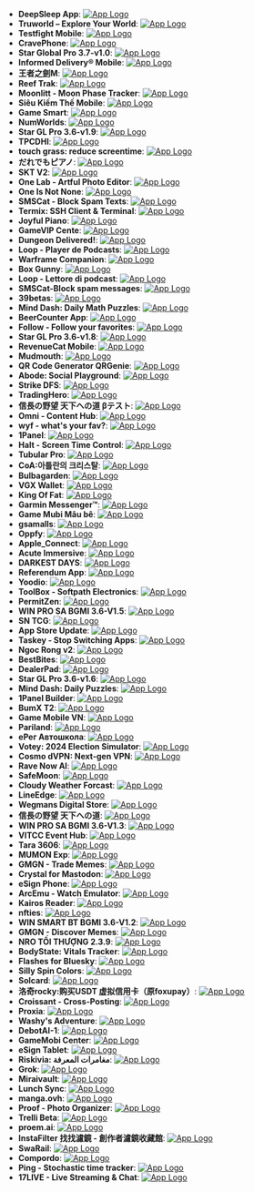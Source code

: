 - **DeepSleep App**: [![App Logo](https://is1-ssl.mzstatic.com/image/thumb/Purple221/v4/63/e3/ce/63e3cece-1a04-5a62-97b5-8dd788b09043/AppIcon-1x_U007emarketing-0-11-0-0-85-220-0.png/200x200bb-80.png)](https://testflight.apple.com/join/4dmlUj2P)
- **Truworld – Explore Your World**: [![App Logo](https://is1-ssl.mzstatic.com/image/thumb/Purple211/v4/a9/3e/a0/a93ea0d8-bc11-cd05-adef-00d3d0c744a3/AppIcon-0-0-1x_U007ephone-0-85-220.png/200x200bb-80.png)](https://testflight.apple.com/join/JPG6dFN7)
- **Testfight Mobile**: [![App Logo](https://is1-ssl.mzstatic.com/image/thumb/Purple221/v4/cb/08/72/cb0872c8-bcce-4157-a4a3-b02d481da179/AppIcon-1x_U007epad-0-1-85-220-0.png/200x200bb-80.png)](https://testflight.apple.com/join/kEB1kENP)
- **CravePhone**: [![App Logo](https://is1-ssl.mzstatic.com/image/thumb/Purple211/v4/65/51/0e/65510e41-1b79-6ab6-d30d-8c5d654f7dfe/AppIcon-0-0-1x_U007emarketing-0-11-0-85-220.png/200x200bb-80.png)](https://testflight.apple.com/join/Yb1uKZYx)
- **Star Global Pro 3.7-v1.0**: [![App Logo](https://is1-ssl.mzstatic.com/image/thumb/Purple211/v4/3d/64/e7/3d64e7a8-a737-3cfb-ce71-0e4bfe0efa40/AppIcon-0-0-1x_U007emarketing-0-7-0-85-220.png/200x200bb-80.png)](https://testflight.apple.com/join/aRBSCxMt)
- **Informed Delivery® Mobile**: [![App Logo](https://is1-ssl.mzstatic.com/image/thumb/Purple211/v4/20/25/32/2025320f-ee32-c7db-306d-bd47111470d7/AppIcon-0-0-1x_U007ephone-0-1-0-85-220.png/200x200bb-80.png)](https://testflight.apple.com/join/8wJxMr46)
- **王者之劍M**: [![App Logo](https://is1-ssl.mzstatic.com/image/thumb/Purple221/v4/05/bb/60/05bb6079-ae78-5eeb-5914-b9a4bb88db3f/AppIcon-0-0-1x_U007emarketing-0-8-0-85-220.png/200x200bb-80.png)](https://testflight.apple.com/join/hmzY1jFY)
- **Reef Trak**: [![App Logo](https://is1-ssl.mzstatic.com/image/thumb/Purple221/v4/14/bf/c5/14bfc556-7e0f-a405-c175-6f91da6fc361/AppIcon-0-0-1x_U007emarketing-0-8-0-85-220.png/200x200bb-80.png)](https://testflight.apple.com/join/jdaT8Keh)
- **Moonlitt - Moon Phase Tracker**: [![App Logo](https://is1-ssl.mzstatic.com/image/thumb/Purple211/v4/c8/50/c5/c850c58f-2a65-7e30-cd07-a9295d4976fe/AppIcon-0-1x_U007epad-0-0-0-1-0-85-220-0.jpeg/200x200bb-80.png)](https://testflight.apple.com/join/sb7G7u2h)
- **Siêu Kiếm Thế Mobile**: [![App Logo](https://is1-ssl.mzstatic.com/image/thumb/Purple221/v4/ef/ad/d6/efadd6ab-5e4c-b6ed-d0a2-797be26dcd25/AppIcon-0-0-1x_U007emarketing-0-8-0-85-220.png/200x200bb-80.png)](https://testflight.apple.com/join/zmN5HPRu)
- **Game Smart**: [![App Logo](https://is1-ssl.mzstatic.com/image/thumb/Purple211/v4/5a/b8/10/5ab810d7-488c-f6cf-5178-1eef1c8fd173/AppIcon-0-0-1x_U007emarketing-0-0-0-7-0-0-sRGB-0-0-0-GLES2_U002c0-512MB-85-220-0-0.png/200x200bb-80.png)](https://testflight.apple.com/join/xJpP6qbH)
- **NumWorlds**: [![App Logo](https://is1-ssl.mzstatic.com/image/thumb/Purple221/v4/12/c1/bf/12c1bfe5-d983-2c82-d814-67f675f99605/AppIcon-0-0-1x_U007emarketing-0-8-0-85-220.png/200x200bb-80.png)](https://testflight.apple.com/join/f5g9UB3Y)
- **Star GL Pro 3.6-v1.9**: [![App Logo](https://is1-ssl.mzstatic.com/image/thumb/Purple221/v4/9c/19/01/9c1901eb-1c5c-5325-262f-275c5b7901db/AppIcon-0-0-1x_U007emarketing-0-7-0-85-220.png/200x200bb-80.png)](https://testflight.apple.com/join/aRBSCxMt)
- **TPCDHI**: [![App Logo](https://is1-ssl.mzstatic.com/image/thumb/Purple211/v4/e9/ff/4b/e9ff4bc8-61b7-30ce-99fe-1a7062797004/AppIcon-1x_U007emarketing-0-7-0-85-220-0.png/200x200bb-80.png)](https://testflight.apple.com/join/UXdXMjxs)
- **touch grass: reduce screentime**: [![App Logo](https://is1-ssl.mzstatic.com/image/thumb/Purple211/v4/74/f1/87/74f187b6-310e-e1a1-54e9-f5db05cfa290/AppIcon-0-0-1x_U007epad-0-85-220.png/200x200bb-80.png)](https://testflight.apple.com/join/Fmmt7vcc)
- **だれでもピアノ**: [![App Logo](https://is1-ssl.mzstatic.com/image/thumb/Purple211/v4/cb/6d/05/cb6d0578-bcec-937c-8fb0-f9b55dd514c4/AppIcon-0-0-1x_U007emarketing-0-8-0-85-220.png/200x200bb-80.png)](https://testflight.apple.com/join/g1YcYRy3)
- **SKT V2**: [![App Logo](https://is1-ssl.mzstatic.com/image/thumb/Purple221/v4/f7/f1/17/f7f117eb-eb5c-2ca5-c311-c99d10d68bbe/AppIcon-0-0-1x_U007emarketing-0-8-0-85-220.png/200x200bb-80.png)](https://testflight.apple.com/join/JrWD4hEB)
- **One Lab - Artful Photo Editor**: [![App Logo](https://is1-ssl.mzstatic.com/image/thumb/Purple211/v4/e3/6b/7f/e36b7fa4-341e-4621-5bfb-33e86fb4c904/AppIcon-0-0-1x_U007epad-0-1-85-220.png/200x200bb-80.png)](https://testflight.apple.com/join/KPrrCEZW)
- **One Is Not None**: [![App Logo](https://is1-ssl.mzstatic.com/image/thumb/Purple211/v4/c7/09/63/c7096343-2887-f26d-136c-f689a2b3e43c/Night_Original_Icon-0-0-1x_U007epad-0-1-P3-85-220.png/200x200bb-80.png)](https://testflight.apple.com/join/bRxMengR)
- **SMSCat - Block Spam Texts**: [![App Logo](https://is1-ssl.mzstatic.com/image/thumb/Purple211/v4/b2/08/a7/b208a760-60f3-2531-0b1d-92abb589653f/AppIcon-0-1x_U007epad-0-1-0-85-220-0.png/200x200bb-80.png)](https://testflight.apple.com/join/Ykdz0B4C)
- **Termix: SSH Client & Terminal**: [![App Logo](https://is1-ssl.mzstatic.com/image/thumb/Purple221/v4/c9/1c/d6/c91cd68f-dce9-c1e9-50b6-ace27b94b918/AppIcon-0-0-1x_U007epad-0-1-0-85-220.png/200x200bb-80.png)](https://testflight.apple.com/join/ZK4au7R5)
- **Joyful Piano**: [![App Logo](https://is1-ssl.mzstatic.com/image/thumb/Purple211/v4/cb/6d/05/cb6d0578-bcec-937c-8fb0-f9b55dd514c4/AppIcon-0-0-1x_U007emarketing-0-8-0-85-220.png/200x200bb-80.png)](https://testflight.apple.com/join/g1YcYRy3)
- **GameVIP Cente**: [![App Logo](https://is1-ssl.mzstatic.com/image/thumb/Purple211/v4/7f/35/dd/7f35ddd1-44f1-cd04-3c28-d01204b1dada/AppIcon-0-0-1x_U007emarketing-0-8-0-85-220.png/200x200bb-80.png)](https://testflight.apple.com/join/1KxXcQE2)
- **Dungeon Delivered!**: [![App Logo](https://is1-ssl.mzstatic.com/image/thumb/Purple211/v4/6d/b3/27/6db3270d-f040-2953-54f8-a390c19d925e/AppIcon-0-0-1x_U007emarketing-0-8-0-0-85-220.png/200x200bb-80.png)](https://testflight.apple.com/join/GbDmVR2V)
- **Loop - Player de Podcasts**: [![App Logo](https://is1-ssl.mzstatic.com/image/thumb/Purple221/v4/64/0c/b2/640cb2fc-99dc-4ea0-4311-c950c6e64aa8/AppIcon-0-0-1x_U007ephone-0-1-85-220.png/200x200bb-80.png)](https://testflight.apple.com/join/tbhJ92jj)
- **Warframe Companion**: [![App Logo](https://is1-ssl.mzstatic.com/image/thumb/Purple211/v4/70/d9/28/70d92881-b0f4-dc3f-aa35-0b0c7eda82f0/AppIcon-1x_U007emarketing-0-6-0-85-220-0.png/200x200bb-80.png)](https://testflight.apple.com/join/KPfve5cm)
- **Box Gunny**: [![App Logo](https://is1-ssl.mzstatic.com/image/thumb/Purple221/v4/d7/ad/37/d7ad37e4-3432-9b70-bd97-fd4ef0991633/AppIcon-0-0-1x_U007emarketing-0-0-0-7-0-0-sRGB-0-0-0-GLES2_U002c0-512MB-85-220-0-0.png/200x200bb-80.png)](https://testflight.apple.com/join/MwNMNWX7)
- **Loop - Lettore di podcast**: [![App Logo](https://is1-ssl.mzstatic.com/image/thumb/Purple221/v4/64/0c/b2/640cb2fc-99dc-4ea0-4311-c950c6e64aa8/AppIcon-0-0-1x_U007ephone-0-1-85-220.png/200x200bb-80.png)](https://testflight.apple.com/join/tbhJ92jj)
- **SMSCat-Block spam messages**: [![App Logo](https://is1-ssl.mzstatic.com/image/thumb/Purple211/v4/70/5a/94/705a94bb-6a76-9b74-678d-1a14368f99b3/AppIcon-0-1x_U007epad-0-1-0-85-220-0.png/200x200bb-80.png)](https://testflight.apple.com/join/Ykdz0B4C)
- **39betas**: [![App Logo](https://is1-ssl.mzstatic.com/image/thumb/Purple221/v4/f7/aa/d2/f7aad270-f255-2eb5-eb7c-ed2058fb02a1/AppIcon-1x_U007emarketing-0-10-0-85-220-0.png/200x200bb-80.png)](https://testflight.apple.com/join/UzJf5zGg)
- **Mind Dash: Daily Math Puzzles**: [![App Logo](https://is1-ssl.mzstatic.com/image/thumb/Purple221/v4/f3/0f/16/f30f1636-0413-9c6c-dc43-07749ccebddb/AppIcon-0-0-1x_U007epad-0-1-85-220.png/200x200bb-80.png)](https://testflight.apple.com/join/rRGZyEnM)
- **BeerCounter App**: [![App Logo](https://is1-ssl.mzstatic.com/image/thumb/Purple221/v4/5f/54/7d/5f547d32-99eb-3f62-badd-4b7fb0ad5c99/AppIcon-0-0-1x_U007emarketing-0-7-0-85-220.png/200x200bb-80.png)](https://testflight.apple.com/join/qTthWaKM)
- **Follow - Follow your favorites**: [![App Logo](https://is1-ssl.mzstatic.com/image/thumb/Purple221/v4/26/81/15/2681158b-9cf3-19f1-c029-6c644d7fe7fd/AppIcon-0-0-1x_U007epad-0-85-220.png/200x200bb-80.png)](https://testflight.apple.com/join/aMNweKk7)
- **Star GL Pro 3.6-v1.8**: [![App Logo](https://is1-ssl.mzstatic.com/image/thumb/Purple211/v4/84/3a/ac/843aac83-e526-a88b-f97b-1c283b34d4d2/AppIcon-0-0-1x_U007emarketing-0-7-0-85-220.png/200x200bb-80.png)](https://testflight.apple.com/join/aRBSCxMt)
- **RevenueCat Mobile**: [![App Logo](https://is1-ssl.mzstatic.com/image/thumb/Purple221/v4/1f/2c/22/1f2c22c8-89c3-4d9d-4710-1f2c3201d15d/AppIcon-0-0-1x_U007epad-0-0-0-1-0-P3-85-220.png/200x200bb-80.png)](https://testflight.apple.com/join/tGSFpz2Y)
- **Mudmouth**: [![App Logo](https://is1-ssl.mzstatic.com/image/thumb/Purple211/v4/45/fe/e0/45fee054-94e5-c573-90ae-549bec298df7/AppIcon-0-0-1x_U007epad-0-1-85-220.png/200x200bb-80.png)](https://testflight.apple.com/join/zt6DNfj6)
- **QR Code Generator QRGenie**: [![App Logo](https://is1-ssl.mzstatic.com/image/thumb/Purple221/v4/05/08/79/05087921-a5c3-47c8-0adf-5658bc4c533f/AppIcon-0-0-1x_U007epad-0-1-sRGB-85-220.png/200x200bb-80.png)](https://testflight.apple.com/join/Pgnj5ZCz)
- **Abode: Social Playground**: [![App Logo](https://is1-ssl.mzstatic.com/image/thumb/Purple211/v4/0d/c7/6b/0dc76b36-0093-f15c-9a92-ccab410204cf/AppIcon-0-0-1x_U007ephone-0-1-0-sRGB-85-220.jpeg/200x200bb-80.png)](https://testflight.apple.com/join/9Arozgr9)
- **Strike DFS**: [![App Logo](https://is1-ssl.mzstatic.com/image/thumb/Purple211/v4/b1/24/df/b124dfe4-e453-7747-26e3-3311e1986248/AppIcon-0-0-1x_U007epad-0-1-85-220.png/200x200bb-80.png)](https://testflight.apple.com/join/xkJMAXRA)
- **TradingHero**: [![App Logo](https://is1-ssl.mzstatic.com/image/thumb/Purple211/v4/c5/9f/12/c59f12cb-5eba-c426-a049-4db961aa9b88/AppIcon-0-0-1x_U007emarketing-0-11-0-85-220.png/200x200bb-80.png)](https://testflight.apple.com/join/mMB4HU5F)
- **信長の野望 天下への道 βテスト**: [![App Logo](https://is1-ssl.mzstatic.com/image/thumb/Purple211/v4/06/17/b6/0617b655-e1e2-869b-2c5e-5bd1e8450f4a/AppIcon-0-0-1x_U007emarketing-0-8-0-85-220.png/200x200bb-80.png)](https://testflight.apple.com/join/a9kVVtwr)
- **Omni - Content Hub**: [![App Logo](https://is1-ssl.mzstatic.com/image/thumb/Purple221/v4/88/b6/db/88b6dbed-808b-56eb-5daf-70bee41977fb/App_Icon-marketing.lsr/200x200bb-80.png)](https://testflight.apple.com/join/7Y1vzw8K)
- **wyf - what's your fav?**: [![App Logo](https://is1-ssl.mzstatic.com/image/thumb/Purple211/v4/11/4f/c3/114fc34d-284f-92c1-7d9d-cd14a4bd9b92/AppIcon-0-0-1x_U007ephone-0-1-85-220.png/200x200bb-80.png)](https://testflight.apple.com/join/kFUY1bSX)
- **1Panel**: [![App Logo](https://is1-ssl.mzstatic.com/image/thumb/Purple221/v4/90/e9/b0/90e9b0f6-ea20-1765-2898-cac9999d01d0/AppIcon-0-0-1x_U007emarketing-0-11-0-85-220.png/200x200bb-80.png)](https://testflight.apple.com/join/9eYRfXzQ)
- **Halt - Screen Time Control**: [![App Logo](https://is1-ssl.mzstatic.com/image/thumb/Purple221/v4/4d/19/8e/4d198e1e-5e37-8306-df54-87c072c5e67c/AppIcon-0-0-1x_U007epad-0-1-85-220.png/200x200bb-80.png)](https://testflight.apple.com/join/btwqwHwQ)
- **Tubular Pro**: [![App Logo](https://is1-ssl.mzstatic.com/image/thumb/Purple221/v4/8e/c1/c4/8ec1c457-f459-feb1-170b-f13b2c840e27/AppIcon.lsr/200x200bb-80.png)](https://testflight.apple.com/join/ppbZMyvV)
- **CoA:아틀란의 크리스탈**: [![App Logo](https://is1-ssl.mzstatic.com/image/thumb/Purple211/v4/a0/51/2b/a0512bad-6d3f-0ca9-809f-f7b8524e8b77/AppIcon-1x_U007emarketing-0-7-0-85-220-0.png/200x200bb-80.png)](https://testflight.apple.com/join/qr8hfq3h)
- **Bulbagarden**: [![App Logo](https://is1-ssl.mzstatic.com/image/thumb/Purple221/v4/20/a4/98/20a49893-df91-8978-d3e1-664619001ac5/AppIcon-0-0-1x_U007epad-0-85-220.png/200x200bb-80.png)](https://testflight.apple.com/join/jDRDvmTu)
- **VGX Wallet**: [![App Logo](https://is1-ssl.mzstatic.com/image/thumb/Purple221/v4/8c/43/e0/8c43e074-8398-bf16-07fe-b8f25b6c5aa2/AppIcon-0-1x_U007emarketing-0-9-0-sRGB-85-220-0.png/200x200bb-80.png)](https://testflight.apple.com/join/Mj4PM7d4)
- **King Of Fat**: [![App Logo](https://is1-ssl.mzstatic.com/image/thumb/Purple211/v4/4a/84/65/4a846524-42d4-2feb-7ef0-3ff7cbb77382/AppIcon-1x_U007emarketing-0-8-0-85-220-0.png/200x200bb-80.png)](https://testflight.apple.com/join/3KuwxJpP)
- **Garmin Messenger™**: [![App Logo](https://is1-ssl.mzstatic.com/image/thumb/Purple211/v4/ca/0f/15/ca0f1527-af49-ebfc-7376-6b71903add27/AppIcon-0-0-1x_U007ephone-0-1-85-220.png/200x200bb-80.png)](https://testflight.apple.com/join/sq1AwhZt)
- **Game Mubi Mâu bê**: [![App Logo](https://is1-ssl.mzstatic.com/image/thumb/Purple221/v4/0f/87/88/0f878895-2b6d-5ef7-5012-d15da8445ea9/AppIcon-0-0-1x_U007emarketing-0-8-0-85-220.png/200x200bb-80.png)](https://testflight.apple.com/join/pAA7NkVZ)
- **gsamalls**: [![App Logo](https://is1-ssl.mzstatic.com/image/thumb/Purple221/v4/a6/8f/e2/a68fe2e0-ba8c-dfe5-2386-a7add3ca50cb/AppIcon-0-0-1x_U007emarketing-0-6-0-0-85-220.png/200x200bb-80.png)](https://testflight.apple.com/join/1a7BcVh1)
- **Oppfy**: [![App Logo](https://is1-ssl.mzstatic.com/image/thumb/Purple221/v4/d0/11/f1/d011f178-78fd-431b-bf06-159f032d5766/AppIcon-0-0-1x_U007ephone-0-85-220.png/200x200bb-80.png)](https://testflight.apple.com/join/C9qtguRF)
- **Apple_Connect**: [![App Logo](https://is1-ssl.mzstatic.com/image/thumb/Purple211/v4/50/07/1a/50071a5c-fcc2-05b9-ea73-390e23056b88/AppIcon-1x_U007emarketing-0-8-0-85-220-0.png/200x200bb-80.png)](https://testflight.apple.com/join/y2sDG7TZ)
- **Acute Immersive**: [![App Logo](https://is1-ssl.mzstatic.com/image/thumb/Purple221/v4/97/b4/cf/97b4cfe8-ae91-78af-6b3e-06bd3efa2ce4/AppIcon.lsr/200x200bb-80.png)](https://testflight.apple.com/join/qvcmumNS)
- **DARKEST DAYS**: [![App Logo](https://is1-ssl.mzstatic.com/image/thumb/Purple211/v4/8c/cd/60/8ccd60ec-5c4e-b76b-e71a-89e0f198a411/AppIcon-1x_U007emarketing-0-7-0-85-220-0.png/200x200bb-80.png)](https://testflight.apple.com/join/QaF5ZQu9)
- **Referendum App**: [![App Logo](https://is1-ssl.mzstatic.com/image/thumb/Purple221/v4/e1/9a/7a/e19a7a34-09e0-ab7d-27e6-4cfe35abe774/AppIcon-0-0-1x_U007ephone-0-1-85-220.png/200x200bb-80.png)](https://testflight.apple.com/join/wnMSmD9N)
- **Yoodio**: [![App Logo](https://is1-ssl.mzstatic.com/image/thumb/Purple211/v4/bc/cf/a1/bccfa1f0-35a9-e1d2-af4a-e3806fbfa3b7/AppIcon-0-0-1x_U007epad-0-1-85-220.jpeg/200x200bb-80.png)](https://testflight.apple.com/join/DxnbA3pw)
- **ToolBox - Softpath Electronics**: [![App Logo](https://is1-ssl.mzstatic.com/image/thumb/Purple221/v4/a4/b9/6b/a4b96b05-1340-2239-4990-62460e70cde0/AppIcon-0-0-1x_U007emarketing-0-11-0-85-220.png/200x200bb-80.png)](https://testflight.apple.com/join/CsaQFeDf)
- **PermitZen**: [![App Logo](https://is1-ssl.mzstatic.com/image/thumb/Purple221/v4/fc/c4/ee/fcc4eee2-52fc-9b37-bf7b-65493d563006/AppIcon-0-0-1x_U007emarketing-0-8-0-85-220.png/200x200bb-80.png)](https://testflight.apple.com/join/mGuFY3eT)
- **WIN PRO SA BGMI 3.6-V1.5**: [![App Logo](https://is1-ssl.mzstatic.com/image/thumb/Purple211/v4/b5/e8/c8/b5e8c837-2da5-50b9-8ccf-5e6496f3bfcb/AppIcon-1x_U007emarketing-0-0-GLES2_U002c0-512MB-sRGB-0-0-0-85-220-0-0-0-8.png/200x200bb-80.png)](https://testflight.apple.com/join/512FSqQV)
- **SN TCG**: [![App Logo](https://is1-ssl.mzstatic.com/image/thumb/Purple221/v4/22/35/42/22354245-bd38-886c-a966-d3029b57a234/AppIcon-0-0-1x_U007emarketing-0-8-0-85-220.png/200x200bb-80.png)](https://testflight.apple.com/join/xFDYMPx2)
- **App Store Update**: [![App Logo](https://is1-ssl.mzstatic.com/image/thumb/Purple221/v4/c9/aa/f2/c9aaf2a0-7b2b-40b4-b0ed-54f525ebb33a/AppIcon-1x_U007emarketing-0-8-0-85-220-0.png/200x200bb-80.png)](https://testflight.apple.com/join/67SpkcwF)
- **Taskey - Stop Switching Apps**: [![App Logo](https://is1-ssl.mzstatic.com/image/thumb/Purple221/v4/f2/a3/8b/f2a38bba-4d2b-7cf2-880e-af2229fa31b1/AppIcon-0-0-1x_U007epad-0-11-0-P3-85-220.png/200x200bb-80.png)](https://testflight.apple.com/join/SmDh81xT)
- **Ngoc Rong v2**: [![App Logo](https://is1-ssl.mzstatic.com/image/thumb/Purple221/v4/ba/4c/b8/ba4cb841-e4df-89e0-31a0-d873dfd14b8f/AppIcon-0-0-1x_U007emarketing-0-8-0-85-220.png/200x200bb-80.png)](https://testflight.apple.com/join/1tnFgUXA)
- **BestBites**: [![App Logo](https://is1-ssl.mzstatic.com/image/thumb/Purple221/v4/8c/80/4f/8c804ff2-3c0e-d8b2-945d-aa35e05bbaa6/AppIcon-0-0-1x_U007emarketing-0-8-0-0-85-220.png/200x200bb-80.png)](https://testflight.apple.com/join/HuvA1E9J)
- **DealerPad**: [![App Logo](https://is1-ssl.mzstatic.com/image/thumb/Purple221/v4/47/2a/83/472a833e-4ef1-d76b-2a62-d197c9cacd84/AppIcon-0-0-1x_U007emarketing-0-11-0-85-220.png/200x200bb-80.png)](https://testflight.apple.com/join/xb7sPHTP)
- **Star GL Pro 3.6-v1.6**: [![App Logo](https://is1-ssl.mzstatic.com/image/thumb/Purple211/v4/37/bc/f2/37bcf2f8-05fa-938a-3755-c5ccdcdf3288/AppIcon-0-0-1x_U007emarketing-0-7-0-85-220.png/200x200bb-80.png)](https://testflight.apple.com/join/aRBSCxMt)
- **Mind Dash: Daily Puzzles**: [![App Logo](https://is1-ssl.mzstatic.com/image/thumb/Purple221/v4/cf/12/cb/cf12cba4-981a-dccc-ca48-93870407b37a/AppIcon-0-0-1x_U007epad-0-1-85-220.png/200x200bb-80.png)](https://testflight.apple.com/join/rRGZyEnM)
- **1Panel Builder**: [![App Logo](https://is1-ssl.mzstatic.com/image/thumb/Purple221/v4/fb/d9/7a/fbd97aca-01be-9442-b328-cbd03fa142ca/AppIcon-0-0-1x_U007emarketing-0-11-0-85-220.png/200x200bb-80.png)](https://testflight.apple.com/join/kQJYEVDs)
- **BumX T2**: [![App Logo](https://is1-ssl.mzstatic.com/image/thumb/Purple211/v4/ac/2c/c6/ac2cc63e-d1b8-39b1-90fd-32f432b6ef90/AppIcon-0-0-1x_U007emarketing-0-10-0-0-85-220.png/200x200bb-80.png)](https://testflight.apple.com/join/a1gUah9q)
- **Game Mobile VN**: [![App Logo](https://is1-ssl.mzstatic.com/image/thumb/Purple211/v4/af/a6/fe/afa6fec0-e2a1-2238-689e-1b3deeec9777/AppIcon-0-0-1x_U007emarketing-0-8-0-85-220.png/200x200bb-80.png)](https://testflight.apple.com/join/wGfrpcfD)
- **Pariland**: [![App Logo](https://is1-ssl.mzstatic.com/image/thumb/Purple211/v4/0a/cf/d6/0acfd603-bdec-2c3f-bbf0-6367d88749dd/AppIcon-0-0-1x_U007epad-0-1-0-85-220.png/200x200bb-80.png)](https://testflight.apple.com/join/3ap23vMA?l=ru&ls=1&mt=8)
- **еРег Автошкола**: [![App Logo](https://is1-ssl.mzstatic.com/image/thumb/Purple221/v4/09/6b/12/096b1282-7047-393d-ba17-4b70636cf0c3/AppIcon-0-0-1x_U007emarketing-0-11-0-0-0-0-85-220.png/200x200bb-80.png)](https://testflight.apple.com/join/sJ5knddR)
- **Votey: 2024 Election Simulator**: [![App Logo](https://is1-ssl.mzstatic.com/image/thumb/Purple211/v4/4d/31/17/4d31179a-1381-9a55-992e-215c2951b482/AppIcon-0-0-1x_U007ephone-0-1-0-85-220.png/200x200bb-80.png)](https://testflight.apple.com/join/UnN1nZqy)
- **Cosmo dVPN: Next-gen VPN**: [![App Logo](https://is1-ssl.mzstatic.com/image/thumb/Purple211/v4/28/fe/b1/28feb1cd-b095-592d-c67a-ab30c0943042/AppIcon-0-0-1x_U007epad-0-1-85-220.png/200x200bb-80.png)](https://testflight.apple.com/join/ccQg3VVU)
- **Rave Now AI**: [![App Logo](https://is1-ssl.mzstatic.com/image/thumb/Purple211/v4/71/f7/e7/71f7e703-cfc2-6004-3fdc-f47a4e29efda/AppIcon-0-0-1x_U007epad-0-1-0-85-220.png/200x200bb-80.png)](https://testflight.apple.com/join/mYsA5QAJ)
- **SafeMoon**: [![App Logo](https://is1-ssl.mzstatic.com/image/thumb/Purple221/v4/db/7e/5a/db7e5a9a-0bda-0295-7a0c-6e01ed12824d/AppIcon-0-0-1x_U007emarketing-0-8-0-sRGB-85-220.png/200x200bb-80.png)](https://testflight.apple.com/join/Mj4PM7d4)
- **Cloudy Weather Forcast**: [![App Logo](https://is1-ssl.mzstatic.com/image/thumb/Purple221/v4/86/f9/e1/86f9e1ea-0ab2-9e32-ceca-4ec1bc4fc832/AppIcon-0-0-1x_U007emarketing-0-7-0-0-85-220.png/200x200bb-80.png)](https://testflight.apple.com/join/hAk9eBew)
- **LineEdge**: [![App Logo](https://is1-ssl.mzstatic.com/image/thumb/Purple211/v4/a1/ca/74/a1ca7478-6739-0fe5-c646-767f33d00148/AppIcon-0-0-1x_U007epad-0-1-0-85-220.png/200x200bb-80.png)](https://testflight.apple.com/join/1A7stkEG)
- **Wegmans Digital Store**: [![App Logo](https://is1-ssl.mzstatic.com/image/thumb/Purple221/v4/fb/08/1b/fb081b64-ca0e-3992-c1c0-7089b97a6544/AppIcon-0-0-1x_U007epad-0-10-0-85-220.png/200x200bb-80.png)](https://testflight.apple.com/join/Ecbz15zN)
- **信長の野望 天下への道**: [![App Logo](https://is1-ssl.mzstatic.com/image/thumb/Purple211/v4/ad/ba/d3/adbad3c6-56b2-0ec0-85d2-da34b215a982/AppIcon-0-0-1x_U007emarketing-0-8-0-85-220.png/200x200bb-80.png)](https://testflight.apple.com/join/a9kVVtwr)
- **WIN PRO SA BGMI 3.6-V1.3**: [![App Logo](https://is1-ssl.mzstatic.com/image/thumb/Purple211/v4/6b/3b/1a/6b3b1afe-79df-eba9-3153-e46129023c3f/AppIcon-1x_U007emarketing-0-0-GLES2_U002c0-512MB-sRGB-0-0-0-85-220-0-0-0-8.png/200x200bb-80.png)](https://testflight.apple.com/join/512FSqQV)
- **VITCC Event Hub**: [![App Logo](https://is1-ssl.mzstatic.com/image/thumb/Purple221/v4/ee/1b/51/ee1b512b-5aa3-b8ba-60e7-0d9914ae1306/AppIcon-0-0-1x_U007emarketing-0-7-0-85-220.png/200x200bb-80.png)](https://testflight.apple.com/join/mmmNR3Ue)
- **Tara 3606**: [![App Logo](https://is1-ssl.mzstatic.com/image/thumb/Purple211/v4/d5/39/0e/d5390edd-0185-a392-d503-13b1816c0528/AppIcon-production-0-0-1x_U007emarketing-0-11-0-0-85-220.png/200x200bb-80.png)](https://testflight.apple.com/join/RpAzuU2f)
- **MUMON Exp**: [![App Logo](https://is1-ssl.mzstatic.com/image/thumb/Purple211/v4/6c/5f/c5/6c5fc5ea-886f-0519-ca20-05165803470a/AppIcon-exp-0-0-1x_U007epad-0-1-85-220.png/200x200bb-80.png)](https://testflight.apple.com/join/eW9VV6KT)
- **GMGN - Trade Memes**: [![App Logo](https://is1-ssl.mzstatic.com/image/thumb/Purple221/v4/c6/9b/35/c69b3549-73c2-f458-9412-862cddb9722e/AppIcon-0-0-1x_U007emarketing-0-6-0-85-220.png/200x200bb-80.png)](https://testflight.apple.com/join/auvGPV8e)
- **Crystal for Mastodon**: [![App Logo](https://is1-ssl.mzstatic.com/image/thumb/Purple221/v4/a8/1c/57/a81c5761-e260-2671-a772-3c5872488576/App_Icon-marketing.lsr/200x200bb-80.png)](https://testflight.apple.com/join/NKpHVXt3)
- **eSign Phone**: [![App Logo](https://is1-ssl.mzstatic.com/image/thumb/Purple211/v4/18/0f/6e/180f6e64-2024-0b15-6a8f-901a48c9b550/AppIcon-0-0-1x_U007emarketing-0-11-0-0-85-220.png/200x200bb-80.png)](https://testflight.apple.com/join/yD6Hj1VB)
- **ArcEmu - Watch Emulator**: [![App Logo](https://is1-ssl.mzstatic.com/image/thumb/Purple211/v4/d3/ea/9f/d3ea9fa9-06bc-7bbc-9131-aaa0f6cf7168/AppIcon-0-0-1x_U007epad-0-1-85-220.png/200x200bb-80.png)](https://testflight.apple.com/join/Qcb2JA8s)
- **Kairos Reader**: [![App Logo](https://is1-ssl.mzstatic.com/image/thumb/Purple221/v4/a5/f4/76/a5f476ef-515f-d979-fcbf-f918fb7956c6/AppIcon-0-0-1x_U007epad-0-1-85-220.png/200x200bb-80.png)](https://testflight.apple.com/join/vBSKzpbr)
- **nfties**: [![App Logo](https://is1-ssl.mzstatic.com/image/thumb/Purple211/v4/2b/d0/b3/2bd0b308-d085-4105-6d03-24af8ee5a6ed/AppIcon-0-0-1x_U007emarketing-0-8-0-0-85-220.png/200x200bb-80.png)](https://testflight.apple.com/join/jdxm2sHe)
- **WIN SMART BT BGMI 3.6-V1.2**: [![App Logo](https://is1-ssl.mzstatic.com/image/thumb/Purple211/v4/ed/fc/84/edfc840d-9738-0697-bf8b-5193806602fd/AppIcon-1x_U007emarketing-0-0-GLES2_U002c0-512MB-sRGB-0-0-0-85-220-0-0-0-8.png/200x200bb-80.png)](https://testflight.apple.com/join/nQggA7wV)
- **GMGN - Discover Memes**: [![App Logo](https://is1-ssl.mzstatic.com/image/thumb/Purple221/v4/e3/9d/b4/e39db45b-8afe-5c5a-06c9-0d4fa80f4de5/AppIcon-0-0-1x_U007emarketing-0-6-0-85-220.png/200x200bb-80.png)](https://testflight.apple.com/join/SagZzZP5)
- **NRO TỐI THƯỢNG  2.3.9**: [![App Logo](https://is1-ssl.mzstatic.com/image/thumb/Purple221/v4/f4/e6/94/f4e6940f-0cd0-2936-cd38-7d5c72a552f6/AppIcon-0-0-1x_U007emarketing-0-7-0-85-220.png/200x200bb-80.png)](https://testflight.apple.com/join/CTdQxQSK)
- **BodyState: Vitals Tracker**: [![App Logo](https://is1-ssl.mzstatic.com/image/thumb/Purple221/v4/b6/d4/c7/b6d4c747-e032-c02e-302d-1968f0b7fad1/AppIcon-0-0-1x_U007ephone-0-1-85-220.png/200x200bb-80.png)](https://testflight.apple.com/join/b2tMVk9c)
- **Flashes for Bluesky**: [![App Logo](https://is1-ssl.mzstatic.com/image/thumb/Purple221/v4/04/b2/1c/04b21cee-3222-39ab-6c47-cca574aa3b4c/AppIcon-0-0-1x_U007ephone-0-1-0-0-85-220.png/200x200bb-80.png)](https://testflight.apple.com/join/JKEtnTQP)
- **Silly Spin Colors**: [![App Logo](https://is1-ssl.mzstatic.com/image/thumb/Purple211/v4/94/63/a3/9463a3b9-eac1-c5c9-a038-5c2b3a65dc2f/AppIcon-0-0-1x_U007emarketing-0-11-0-85-220.png/200x200bb-80.png)](https://testflight.apple.com/join/t6phPMYc)
- **Solcard**: [![App Logo](https://is1-ssl.mzstatic.com/image/thumb/Purple211/v4/42/21/be/4221be44-83b9-24ca-b76b-31252179463e/AppIcon-0-0-1x_U007epad-0-1-85-220.png/200x200bb-80.png)](https://testflight.apple.com/join/h6T6pM7T)
- **洛奇rocky:购买USDT 虚拟信用卡（原foxupay）**: [![App Logo](https://is1-ssl.mzstatic.com/image/thumb/Purple221/v4/28/c6/65/28c66542-662d-0011-4c5e-81594dc089b5/AppIcon-0-0-1x_U007ephone-0-1-0-85-220.png/200x200bb-80.png)](https://testflight.apple.com/join/NFr5nj4a)
- **Croissant - Cross-Posting**: [![App Logo](https://is1-ssl.mzstatic.com/image/thumb/Purple221/v4/64/e2/64/64e2645e-2c99-29bb-16f9-f0d7a88462c8/AppIcon-0-0-1x_U007epad-0-0-0-1-0-P3-85-220.png/200x200bb-80.png)](https://testflight.apple.com/join/fPxmQkKP)
- **Proxia**: [![App Logo](https://is1-ssl.mzstatic.com/image/thumb/Purple221/v4/bc/25/e1/bc25e19f-ee33-96f3-8558-b85fff74e78e/AppIcon-0-0-1x_U007ephone-0-1-0-85-220.png/200x200bb-80.png)](https://testflight.apple.com/join/WnmQfjHT)
- **Washy's Adventure**: [![App Logo](https://is1-ssl.mzstatic.com/image/thumb/Purple221/v4/9b/bb/f1/9bbbf138-67cc-97d0-bce7-4ed3ab065eb4/AppIcon-0-0-1x_U007emarketing-0-11-0-85-220.png/200x200bb-80.png)](https://testflight.apple.com/join/ynhv8aXX)
- **DebotAI-1**: [![App Logo](https://is1-ssl.mzstatic.com/image/thumb/Purple221/v4/8b/51/74/8b5174af-9f92-c8ca-e3ef-19144714dc67/AppIcon-0-0-1x_U007epad-0-85-220.png/200x200bb-80.png)](https://testflight.apple.com/join/HmGq8sdv)
- **GameMobi Center**: [![App Logo](https://is1-ssl.mzstatic.com/image/thumb/Purple211/v4/ab/9a/fa/ab9afa52-1e83-4c25-b612-bef498b12f67/AppIcon-0-0-1x_U007emarketing-0-8-0-85-220.png/200x200bb-80.png)](https://testflight.apple.com/join/72N83Pfg)
- **eSign Tablet**: [![App Logo](https://is1-ssl.mzstatic.com/image/thumb/Purple221/v4/c7/0c/e8/c70ce835-b376-d79d-c7f4-5e697799538b/AppIcon-0-0-1x_U007emarketing-0-11-0-0-85-220.png/200x200bb-80.png)](https://testflight.apple.com/join/XGjKDWkQ)
- **Riskivia: مغامرات المعرفة**: [![App Logo](https://is1-ssl.mzstatic.com/image/thumb/Purple211/v4/b6/cc/4f/b6cc4fe1-9e8d-1174-41f7-6772002c3980/AppIcon-0-0-1x_U007emarketing-0-0-0-7-0-0-sRGB-0-0-0-GLES2_U002c0-512MB-85-220-0-0.png/200x200bb-80.png)](https://testflight.apple.com/join/423AVRcf)
- **Grok**: [![App Logo](https://is1-ssl.mzstatic.com/image/thumb/Purple211/v4/75/f9/bf/75f9bfdb-937b-01b5-e4f8-205ebb09ac2d/AppIcon-0-1x_U007epad-0-1-0-85-220-0.jpeg/200x200bb-80.png)](https://testflight.apple.com/join/ZNTJK731)
- **Miraivault**: [![App Logo](https://is1-ssl.mzstatic.com/image/thumb/Purple221/v4/27/f5/17/27f5175a-e944-0a83-9601-cc7cad78cbe6/AppIcon-0-0-1x_U007epad-0-1-85-220.png/200x200bb-80.png)](https://testflight.apple.com/join/CAVDSYNs)
- **Lunch Sync**: [![App Logo](https://is1-ssl.mzstatic.com/image/thumb/Purple211/v4/1c/7e/96/1c7e9678-b5e8-c162-f142-bbf71fec37d1/AppIcon-0-0-1x_U007epad-0-1-85-220.png/200x200bb-80.png)](https://testflight.apple.com/join/mF8JEHqk)
- **manga.ovh**: [![App Logo](https://is1-ssl.mzstatic.com/image/thumb/Purple221/v4/94/ca/55/94ca55f0-3d49-61fc-8a31-cedd2ed4cea0/AppIcon-0-0-1x_U007epad-0-0-0-1-0-85-220.png/200x200bb-80.png)](https://testflight.apple.com/join/XseCg0u4)
- **Proof - Photo Organizer**: [![App Logo](https://is1-ssl.mzstatic.com/image/thumb/Purple221/v4/1c/07/23/1c0723d8-9d66-a079-f857-faf50def870b/AppIcon-0-1x_U007ephone-0-0-0-1-0-85-220-0.png/200x200bb-80.png)](https://testflight.apple.com/join/66h8HPQ5)
- **Trelli Beta**: [![App Logo](https://is1-ssl.mzstatic.com/image/thumb/Purple221/v4/af/e3/91/afe39163-fd08-07e6-3d3e-eabc0dc6cde4/AppIcon.beta-1x_U007emarketing-0-11-0-85-220-0.png/200x200bb-80.png)](https://testflight.apple.com/join/rwSxF16k)
- **proem.ai**: [![App Logo](https://is1-ssl.mzstatic.com/image/thumb/Purple221/v4/cb/74/b5/cb74b5e0-c371-e21d-5c26-868a60c623a3/AppIcon-0-0-1x_U007epad-0-85-220.png/200x200bb-80.png)](https://testflight.apple.com/join/uhSa2wCQ)
- **InstaFilter 找找濾鏡 - 創作者濾鏡收藏館**: [![App Logo](https://is1-ssl.mzstatic.com/image/thumb/Purple211/v4/14/c2/a0/14c2a061-0696-6dc4-3881-221c31911511/AppIcon-0-0-1x_U007ephone-0-1-85-220.png/200x200bb-80.png)](https://testflight.apple.com/join/JCGUGt1v)
- **SwaRail**: [![App Logo](https://is1-ssl.mzstatic.com/image/thumb/Purple221/v4/8d/e7/32/8de73259-23cc-ea76-5600-44742359ce1d/AppIcon-1x_U007emarketing-0-7-0-85-220-0.png/200x200bb-80.png)](https://testflight.apple.com/join/aWFYt6et)
- **Compordo**: [![App Logo](https://is1-ssl.mzstatic.com/image/thumb/Purple221/v4/ea/46/fe/ea46fe6c-bb5c-4a25-363d-43e7a64207c9/AppIcon-0-1x_U007ephone-0-1-0-85-220-0.png/200x200bb-80.png)](https://testflight.apple.com/join/T8fKTfmG)
- **Ping - Stochastic time tracker**: [![App Logo](https://is1-ssl.mzstatic.com/image/thumb/Purple211/v4/a0/87/18/a0871868-3332-d452-02e4-e23a10b2a970/AppIcon-0-0-1x_U007epad-0-1-85-220.png/200x200bb-80.png)](https://testflight.apple.com/join/sRTERSA3)
- **17LIVE - Live Streaming & Chat**: [![App Logo](https://is1-ssl.mzstatic.com/image/thumb/Purple221/v4/6f/30/66/6f306686-d097-64c6-7145-560a1d8b5a49/AppIcon-0-0-1x_U007emarketing-0-7-0-sRGB-85-220.png/200x200bb-80.png)](https://testflight.apple.com/join/xsBXnoJO)